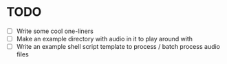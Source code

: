 # TODO

- [ ] Write some cool one-liners
- [ ] Make an example directory with audio in it to play around with
- [ ] Write an example shell script template to process / batch process audio files 
